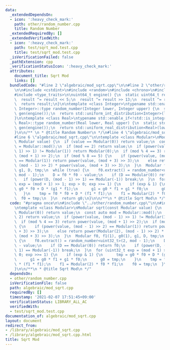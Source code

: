 ```yaml
---
data:
  _extendedDependsOn:
  - icon: ':heavy_check_mark:'
    path: other/random_number.cpp
    title: Random Number
  _extendedRequiredBy: []
  _extendedVerifiedWith:
  - icon: ':heavy_check_mark:'
    path: test/sqrt_mod.test.cpp
    title: test/sqrt_mod.test.cpp
  _isVerificationFailed: false
  _pathExtension: cpp
  _verificationStatusIcon: ':heavy_check_mark:'
  attributes:
    document_title: Sqrt Mod
    links: []
  bundledCode: "#line 2 \"algebraic/mod_sqrt.cpp\"\n\n#line 2 \"other/random_number.cpp\"\
    \n\n#include <cstdint>\n#include <random>\n#include <chrono>\n#include <array>\n\
    #include <type_traits>\n\nuint64_t engine() {\n  static uint64_t result = static_cast<uint64_t>(std::chrono::system_clock::now().time_since_epoch().count());\n\
    \  result ^= result << 5;\n  result ^= result >> 13;\n  result ^= result << 7;\n\
    \  return result;\n}\n\ntemplate <class Integer>\ntypename std::enable_if<std::is_integral<Integer>::value,\
    \ Integer>::type random_number(Integer lower, Integer upper) {\n  static std::default_random_engine\
    \ gen(engine());\n  return std::uniform_int_distribution<Integer>(lower, upper)(gen);\n\
    }\n\ntemplate <class Real>\ntypename std::enable_if<!std::is_integral<Real>::value,\
    \ Real>::type random_number(Real lower, Real upper) {\n  static std::default_random_engine\
    \ gen(engine());\n  return std::uniform_real_distribution<Real>(lower, upper)(gen);\n\
    }\n\n/** \n * @title Random Number\n */\n#line 4 \"algebraic/mod_sqrt.cpp\"\n\n\
    #line 6 \"algebraic/mod_sqrt.cpp\"\n\ntemplate <class Modular>\nModular sqrt(const\
    \ Modular value) {\n  if (value == Modular(0)) return value;\n  const auto mod\
    \ = Modular::mod();\n  if (mod == 2) return value;\n  if (power(value, (mod -\
    \ 1) >> 1) != Modular(1)) return Modular(0);\n  if (mod % 4 == 3) return power(value,\
    \ (mod + 1) >> 2);\n  if (mod % 8 == 5) {\n    if (power(value, (mod - 1) >> 2)\
    \ == Modular(1)) return power(value, (mod + 3) >> 3);\n    else return power(Modular(2),\
    \ (mod - 1) >> 2) * power(value, (mod + 3) >> 3);\n  }\n  Modular f0, f1(1), g0(1),\
    \ g1, D, tmp;\n  while (true) {\n    f0.extract() = random_number<uint32_t>(2,\
    \ mod - 1);\n    D = f0 * f0 - value;\n    if (D == Modular(0)) return f0;\n \
    \   if (power(D, (mod - 1) >> 1) == Modular(-1)) break;\n  }\n  for (uint32_t\
    \ exp = (mod + 1) >> 1; exp > 0; exp >>= 1) {\n    if (exp & 1) {\n      tmp =\
    \ g0 * f0 + D * (g1 * f1);\n      g1 = g0 * f1 + g1 * f0;\n      g0 = tmp;\n \
    \   }\n    tmp = f0 * f0 + D * (f1 * f1);\n    f1 = Modular(2) * f0 * f1;\n  \
    \  f0 = tmp;\n  }\n  return g0;\n}\n\n/**\n * @title Sqrt Mod\n */\n"
  code: "#pragma once\n\n#include \"../other/random_number.cpp\"\n\n#include <cstdint>\n\
    \ntemplate <class Modular>\nModular sqrt(const Modular value) {\n  if (value ==\
    \ Modular(0)) return value;\n  const auto mod = Modular::mod();\n  if (mod ==\
    \ 2) return value;\n  if (power(value, (mod - 1) >> 1) != Modular(1)) return Modular(0);\n\
    \  if (mod % 4 == 3) return power(value, (mod + 1) >> 2);\n  if (mod % 8 == 5)\
    \ {\n    if (power(value, (mod - 1) >> 2) == Modular(1)) return power(value, (mod\
    \ + 3) >> 3);\n    else return power(Modular(2), (mod - 1) >> 2) * power(value,\
    \ (mod + 3) >> 3);\n  }\n  Modular f0, f1(1), g0(1), g1, D, tmp;\n  while (true)\
    \ {\n    f0.extract() = random_number<uint32_t>(2, mod - 1);\n    D = f0 * f0\
    \ - value;\n    if (D == Modular(0)) return f0;\n    if (power(D, (mod - 1) >>\
    \ 1) == Modular(-1)) break;\n  }\n  for (uint32_t exp = (mod + 1) >> 1; exp >\
    \ 0; exp >>= 1) {\n    if (exp & 1) {\n      tmp = g0 * f0 + D * (g1 * f1);\n\
    \      g1 = g0 * f1 + g1 * f0;\n      g0 = tmp;\n    }\n    tmp = f0 * f0 + D\
    \ * (f1 * f1);\n    f1 = Modular(2) * f0 * f1;\n    f0 = tmp;\n  }\n  return g0;\n\
    }\n\n/**\n * @title Sqrt Mod\n */"
  dependsOn:
  - other/random_number.cpp
  isVerificationFile: false
  path: algebraic/mod_sqrt.cpp
  requiredBy: []
  timestamp: '2021-02-07 17:51:45+09:00'
  verificationStatus: LIBRARY_ALL_AC
  verifiedWith:
  - test/sqrt_mod.test.cpp
documentation_of: algebraic/mod_sqrt.cpp
layout: document
redirect_from:
- /library/algebraic/mod_sqrt.cpp
- /library/algebraic/mod_sqrt.cpp.html
title: Sqrt Mod
---
```

